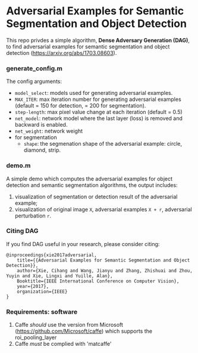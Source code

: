 #  Adversarial Examples for Semantic Segmentation and Object Detection 
This repo privdes a simple algorithm, **Dense Adversary Generation (DAG)**, to find adversarial examples for semantic segmentation and object detection (https://arxiv.org/abs/1703.08603).


### generate_config.m

The config arguments:
- `model_select`: models used for generating adversarial examples.
- `MAX_ITER`: max iteration number for generating adversarial examples (default = 150 for detection, = 200 for segmentation).
- `step-length`: max pixel value change at each iteration (default = 0.5)
- `net_model`: network model where the last layer (loss) is removed and backward is enabled.
- `net_weight`: network weight
- for segmentation
  - `shape`: the segmenation shape of the adversarial example: circle, diamond, strip.

 
### demo.m

A simple demo which computes the adversarial examples for object detection and semantic segmentation algorithms, the output includes: 
1. visualization of segmentation or detection result of the adversarial example; 
2. visualization of original image `X`, adversarial examples `X + r`, adversarial perturbation `r`.


### Citing DAG

If you find DAG useful in your research, please consider citing:

    @inproceedings{xie2017adversarial,
        title={{Adversarial Examples for Semantic Segmentation and Object Detection}},
        author={Xie, Cihang and Wang, Jianyu and Zhang, Zhishuai and Zhou, Yuyin and Xie, Lingxi and Yuille, Alan},
        Booktitle={IEEE International Conference on Computer Vision},
        year={2017},
        organization={IEEE}
    }


### Requirements: software

1. Caffe *should* use the version from Microsoft (https://github.com/Microsoft/caffe) which supports the roi_pooling_layer
2. Caffe *must* be complied with 'matcaffe'


